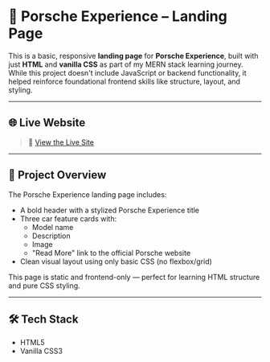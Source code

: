 # 🚗 Porsche Experience – Landing Page

This is a basic, responsive **landing page** for **Porsche Experience**, built with just **HTML** and **vanilla CSS** as part of my MERN stack learning journey. While this project doesn't include JavaScript or backend functionality, it helped reinforce foundational frontend skills like structure, layout, and styling.

---

## 🌐 Live Website

> 🔗 [View the Live Site]([#](https://sayeedmunees.github.io/porsche-experience/))  

---

## 📄 Project Overview

The Porsche Experience landing page includes:

- A bold header with a stylized Porsche Experience title
- Three car feature cards with:
  - Model name
  - Description
  - Image
  - "Read More" link to the official Porsche website
- Clean visual layout using only basic CSS (no flexbox/grid)

This page is static and frontend-only — perfect for learning HTML structure and pure CSS styling.

---

## 🛠️ Tech Stack

- HTML5
- Vanilla CSS3



